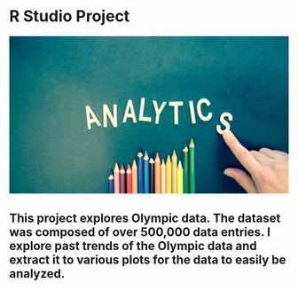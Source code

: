 # R Studio Project

![Intro_photo](pic03.jpg)

## This project explores Olympic data.  The dataset was composed of over 500,000 data entries. I explore past trends of the Olympic data and extract it to various plots for the data to easily be analyzed. 
